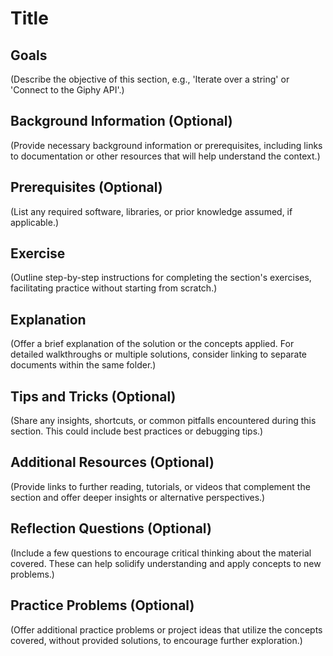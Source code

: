 # Title

## Goals

(Describe the objective of this section, e.g., 'Iterate over a string' or 'Connect to the Giphy API'.)

## Background Information (Optional)

(Provide necessary background information or prerequisites, including links to documentation or other resources that will help understand the context.)

## Prerequisites (Optional)

(List any required software, libraries, or prior knowledge assumed, if applicable.)

## Exercise

(Outline step-by-step instructions for completing the section's exercises, facilitating practice without starting from scratch.)

## Explanation

(Offer a brief explanation of the solution or the concepts applied. For detailed walkthroughs or multiple solutions, consider linking to separate documents within the same folder.)

## Tips and Tricks (Optional)

(Share any insights, shortcuts, or common pitfalls encountered during this section. This could include best practices or debugging tips.)

## Additional Resources (Optional)

(Provide links to further reading, tutorials, or videos that complement the section and offer deeper insights or alternative perspectives.)

## Reflection Questions (Optional)

(Include a few questions to encourage critical thinking about the material covered. These can help solidify understanding and apply concepts to new problems.)

## Practice Problems (Optional)

(Offer additional practice problems or project ideas that utilize the concepts covered, without provided solutions, to encourage further exploration.)
